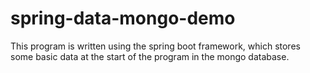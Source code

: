 # spring-data-mongo-demo
This program is written using the spring boot framework, which stores some basic data at the start of the program in the mongo database. 
